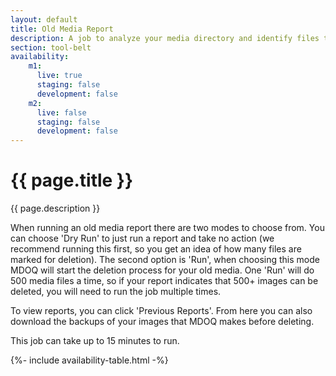 ```yaml
---
layout: default
title: Old Media Report
description: A job to analyze your media directory and identify files that can be deleted.
section: tool-belt
availability:
    m1:
      live: true
      staging: false
      development: false
    m2:
      live: false
      staging: false
      development: false
---
```


# {{ page.title }}
{{ page.description }}

When running an old media report there are two modes to choose from. You can choose 'Dry Run' to just run a report and take no action (we recommend running this first, so you get an idea of how many files are marked for deletion). The second option is 'Run', when choosing this mode MDOQ will start the deletion process for your old media. One 'Run' will do 500 media files a time, so if your report indicates that 500+ images can be deleted, you will need to run the job multiple times.

To view reports, you can click 'Previous Reports'. From here you can also download the backups of your images that MDOQ makes before deleting.

This job can take up to 15 minutes to run.

{%- include availability-table.html -%}